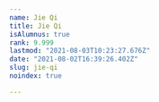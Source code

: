 ```yaml
---
name: Jie Qi
title: Jie Qi
isAlumnus: true
rank: 9.999
lastmod: "2021-08-03T10:23:27.676Z"
date: "2021-08-02T16:39:26.402Z"
slug: jie-qi
noindex: true

---
```

